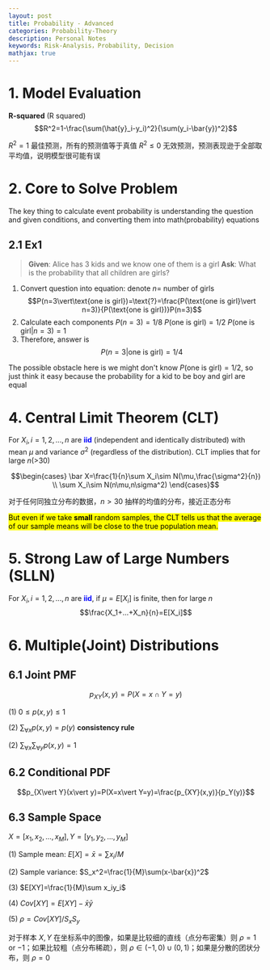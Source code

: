 ```yaml
---
layout: post
title: Probability - Advanced
categories: Probability-Theory
description: Personal Notes
keywords: Risk-Analysis，Probability, Decision
mathjax: true
---
```




# 1. Model Evaluation
**R-squared** (R squared)
$$R^2=1-\frac{\sum(\hat{y}_i-y_i)^2}{\sum(y_i-\bar{y})^2}$$

$R^2=1$ 最佳预测，所有的预测值等于真值
$R^2\leq0$ 无效预测，预测表现逊于全部取平均值，说明模型很可能有误

# 2. Core to Solve Problem
The key thing to calculate event probability is understanding the question and given conditions, and converting them into math(probability) equations

## 2.1 Ex1
> **Given**: Alice has 3 kids and we know one of them is a girl
> **Ask**: What is the probability that all children are girls?
1. Convert question into equation: denote $n=$ number of girls
$$P(n=3\vert\text{one is girl})=\text{?}=\frac{P(\text{one is girl}\vert n=3)}{P(\text{one is girl})}P(n=3)$$
2. Calculate each components
$P(n=3)=1/8$
$P(\text{one is girl})=1/2$
$P(\text{one is girl}\vert n=3)=1$
3. Therefore, answer is 
$$P(n=3\vert\text{one is girl})=1/4$$

The possible obstacle here is we might don't know $P(\text{one is girl})=1/2$, so just think it easy because the probability for a kid to be boy and girl are equal



# 4. Central Limit Theorem (CLT)

For $X_i,i=1,2,...,n$ are **<font color=blue>iid</font>** (independent and identically distributed) with mean $\mu$ and variance $\sigma^2$ (regardless of the distribution). CLT implies that for large $n$(>30)

$$\begin{cases}
\bar X=\frac{1}{n}\sum X_i\sim N(\mu,\frac{\sigma^2}{n})
\\
\sum X_i\sim N(n\mu,n\sigma^2)
\end{cases}$$

对于任何同独立分布的数据，$n>30$ 抽样的均值的分布，接近正态分布

<span style="background-color: yellow; color: black;">But even if we take **small** random samples, the CLT tells us that the average of our sample means will be close to the true population mean.</span>


# 5. Strong Law of Large Numbers (SLLN)
For $X_i,i=1,2,...,n$ are **<font color=blue>iid</font>**, if $\mu=E[X_i]$ is finite, then for large $n$
$$\frac{X_1+...+X_n}{n}=E[X_i]$$




# 6. Multiple(Joint) Distributions
## 6.1 Joint PMF
$$p_{XY}(x,y)=P(X=x\cap Y=y)$$

(1) $0\leq p(x,y)\leq 1$

(2) $\sum_{\forall x}p(x,y)=p(y)$ **consistency rule**

(2) $\sum_{\forall x}\sum_{\forall y}p(x,y)=1$

## 6.2 Conditional PDF
$$p_{X\vert Y}(x\vert y)=P(X=x\vert Y=y)=\frac{p_{XY}(x,y)}{p_Y(y)}$$

## 6.3 Sample Space
$X=[x_1, x_2, ..., x_M], Y=[y_1, y_2, ..., y_M]$

(1) Sample mean: $E[X]=\bar{x}=\sum x_i/M$

(2) Sample variance: $S_x^2=\frac{1}{M}\sum(x-\bar{x})^2$

(3) $E[XY]=\frac{1}{M}\sum x_iy_i$

(4) $Cov[XY]=E[XY]-\bar{x}\bar{y}$

(5) $\rho=Cov[XY]/S_xS_y$

对于样本 $X,Y$ 在坐标系中的图像，如果是比较细的直线（点分布密集）则 $\rho=1$ or $-1$；如果比较粗（点分布稀疏），则 $\rho\in(-1,0)\cup(0,1)$；如果是分散的团状分布，则 $\rho=0$



